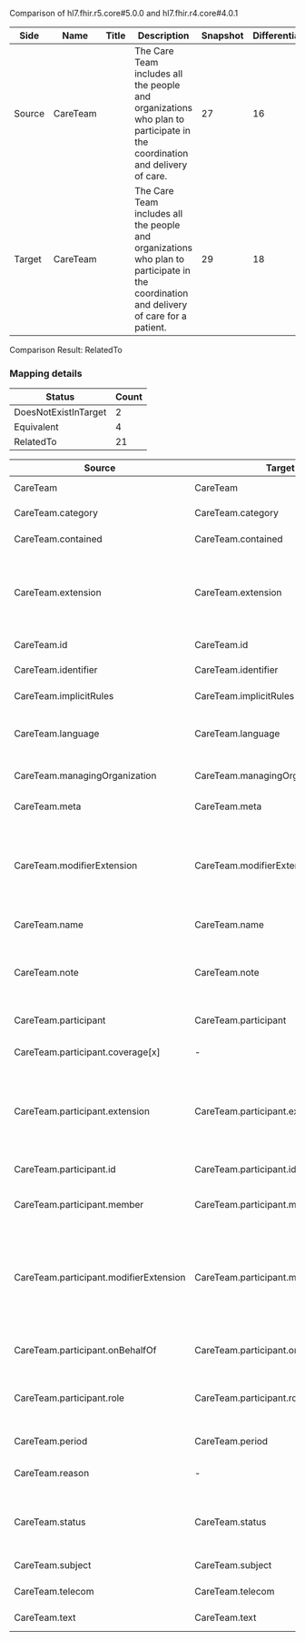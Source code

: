 Comparison of hl7.fhir.r5.core#5.0.0 and hl7.fhir.r4.core#4.0.1

| Side | Name | Title | Description | Snapshot | Differential |
| --- | --- | --- | --- | --- | --- |
| Source | CareTeam |  | The Care Team includes all the people and organizations who plan to participate in the coordination and delivery of care. | 27 | 16 |
| Target | CareTeam |  | The Care Team includes all the people and organizations who plan to participate in the coordination and delivery of care for a patient. | 29 | 18 |


Comparison Result: RelatedTo


### Mapping details

| Status | Count |
| ------ | ----- |
DoesNotExistInTarget | 2 |
Equivalent | 4 |
RelatedTo | 21 |


| Source | Target | Status | Message |
| ------ | ------ | ------ | ------- |
| CareTeam | CareTeam | Equivalent | R5 `CareTeam` maps as Equivalent to R4 `CareTeam` |
| CareTeam.category | CareTeam.category | Equivalent | R5 `CareTeam.category` maps as Equivalent to R4 `CareTeam.category` |
| CareTeam.contained | CareTeam.contained | Equivalent | R5 `CareTeam.contained` maps as Equivalent to R4 `CareTeam.contained` |
| CareTeam.extension | CareTeam.extension | SourceIsBroaderThanTarget | R5 `CareTeam.extension` maps as SourceIsBroaderThanTarget to R4 `CareTeam.extension` - extension has change due to type change: R5 `extension` `Extension` maps as SourceIsBroaderThanTarget for R4 `extension` |
| CareTeam.id | CareTeam.id | Equivalent | R5 `CareTeam.id` maps as Equivalent to R4 `CareTeam.id` |
| CareTeam.identifier | CareTeam.identifier | Equivalent | R5 `CareTeam.identifier` maps as Equivalent to R4 `CareTeam.identifier` |
| CareTeam.implicitRules | CareTeam.implicitRules | Equivalent | R5 `CareTeam.implicitRules` maps as Equivalent to R4 `CareTeam.implicitRules` |
| CareTeam.language | CareTeam.language | RelatedTo | R5 `CareTeam.language` maps as RelatedTo to R4 `CareTeam.language` - language changed the binding strength from Required to Preferred |
| CareTeam.managingOrganization | CareTeam.managingOrganization | Equivalent | R5 `CareTeam.managingOrganization` maps as Equivalent to R4 `CareTeam.managingOrganization` |
| CareTeam.meta | CareTeam.meta | Equivalent | R5 `CareTeam.meta` maps as Equivalent to R4 `CareTeam.meta` |
| CareTeam.modifierExtension | CareTeam.modifierExtension | SourceIsBroaderThanTarget | R5 `CareTeam.modifierExtension` maps as SourceIsBroaderThanTarget to R4 `CareTeam.modifierExtension` - modifierExtension has change due to type change: R5 `modifierExtension` `Extension` maps as SourceIsBroaderThanTarget for R4 `modifierExtension` |
| CareTeam.name | CareTeam.name | Equivalent | R5 `CareTeam.name` maps as Equivalent to R4 `CareTeam.name` |
| CareTeam.note | CareTeam.note | SourceIsBroaderThanTarget | R5 `CareTeam.note` maps as SourceIsBroaderThanTarget to R4 `CareTeam.note` - note has change due to type change: R5 `note` `Annotation` maps as SourceIsBroaderThanTarget for R4 `note` |
| CareTeam.participant | CareTeam.participant | Equivalent | R5 `CareTeam.participant` maps as Equivalent to R4 `CareTeam.participant` |
| CareTeam.participant.coverage[x] | - | DoesNotExistInTarget | R5 `CareTeam.participant.coverage[x]` does not appear in the target and has no mapping for `CareTeam`. |
| CareTeam.participant.extension | CareTeam.participant.extension | SourceIsBroaderThanTarget | R5 `CareTeam.participant.extension` maps as SourceIsBroaderThanTarget to R4 `CareTeam.participant.extension` - extension has change due to type change: R5 `extension` `Extension` maps as SourceIsBroaderThanTarget for R4 `extension` |
| CareTeam.participant.id | CareTeam.participant.id | Equivalent | R5 `CareTeam.participant.id` maps as Equivalent to R4 `CareTeam.participant.id` |
| CareTeam.participant.member | CareTeam.participant.member | Equivalent | R5 `CareTeam.participant.member` maps as Equivalent to R4 `CareTeam.participant.member` |
| CareTeam.participant.modifierExtension | CareTeam.participant.modifierExtension | SourceIsBroaderThanTarget | R5 `CareTeam.participant.modifierExtension` maps as SourceIsBroaderThanTarget to R4 `CareTeam.participant.modifierExtension` - modifierExtension has change due to type change: R5 `modifierExtension` `Extension` maps as SourceIsBroaderThanTarget for R4 `modifierExtension` |
| CareTeam.participant.onBehalfOf | CareTeam.participant.onBehalfOf | Equivalent | R5 `CareTeam.participant.onBehalfOf` maps as Equivalent to R4 `CareTeam.participant.onBehalfOf` |
| CareTeam.participant.role | CareTeam.participant.role | RelatedTo | R5 `CareTeam.participant.role` maps as RelatedTo to R4 `CareTeam.participant.role` - role changed from scalar to array (max cardinality from 1 to *) |
| CareTeam.period | CareTeam.period | Equivalent | R5 `CareTeam.period` maps as Equivalent to R4 `CareTeam.period` |
| CareTeam.reason | - | DoesNotExistInTarget | R5 `CareTeam.reason` does not appear in the target and has no mapping for `CareTeam`. |
| CareTeam.status | CareTeam.status | Equivalent | R5 `CareTeam.status` maps as Equivalent to R4 `CareTeam.status` - status has compatible required binding for code type: http://hl7.org/fhir/ValueSet/care-team-status|5.0.0 and http://hl7.org/fhir/ValueSet/care-team-status|4.0.1 (Equivalent) |
| CareTeam.subject | CareTeam.subject | Equivalent | R5 `CareTeam.subject` maps as Equivalent to R4 `CareTeam.subject` |
| CareTeam.telecom | CareTeam.telecom | Equivalent | R5 `CareTeam.telecom` maps as Equivalent to R4 `CareTeam.telecom` |
| CareTeam.text | CareTeam.text | Equivalent | R5 `CareTeam.text` maps as Equivalent to R4 `CareTeam.text` |

